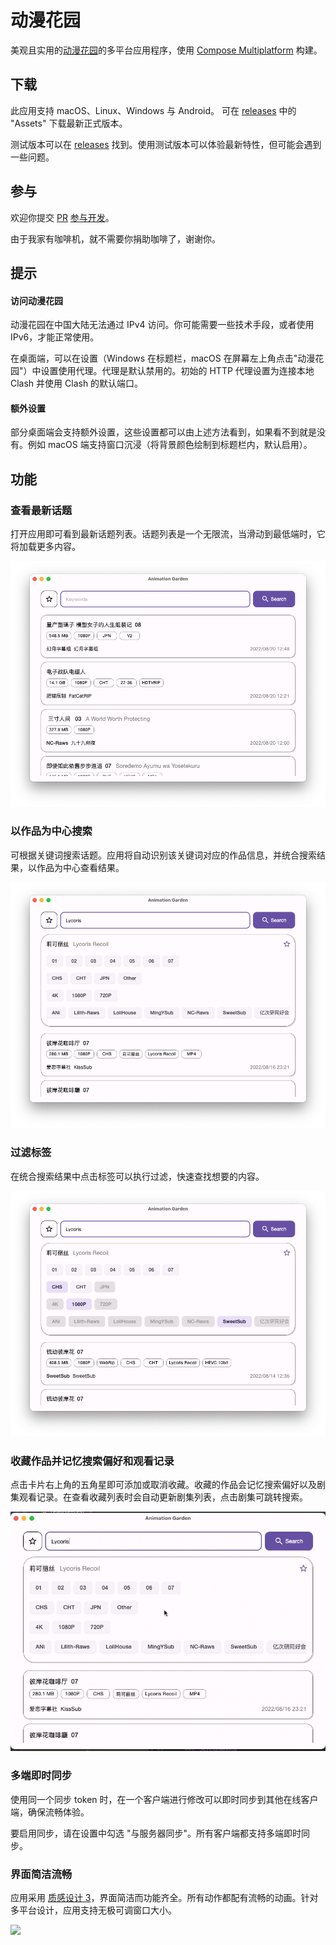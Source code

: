 # 动漫花园

[动漫花园]: http://www.dmhy.org/

[Compose Multiplatform]: https://www.jetbrains.com/lp/compose-mpp/

美观且实用的[动漫花园]的多平台应用程序，使用 [Compose Multiplatform] 构建。

## 下载

此应用支持 macOS、Linux、Windows 与 Android。
可在 [releases](https://github.com/Him188/animation-garden/releases/latest) 中的 "Assets" 下载最新正式版本。

测试版本可以在 [releases](https://github.com/Him188/animation-garden/releases/) 找到。使用测试版本可以体验最新特性，但可能会遇到一些问题。

## 参与

欢迎你提交 [PR](https://github.com/Him188/animation-garden/pulls) [参与开发](CONTRIBUTING.md)。

由于我家有咖啡机，就不需要你捐助咖啡了，谢谢你。

## 提示

#### 访问动漫花园

动漫花园在中国大陆无法通过 IPv4 访问。你可能需要一些技术手段，或者使用 IPv6，才能正常使用。

在桌面端，可以在设置（Windows 在标题栏，macOS 在屏幕左上角点击"动漫花园"）中设置使用代理。代理是默认禁用的。初始的 HTTP
代理设置为连接本地 Clash 并使用 Clash 的默认端口。

#### 额外设置

部分桌面端会支持额外设置，这些设置都可以由上述方法看到，如果看不到就是没有。例如 macOS 端支持窗口沉浸（将背景颜色绘制到标题栏内，默认启用）。

## 功能

### 查看最新话题

打开应用即可看到最新话题列表。话题列表是一个无限流，当滑动到最低端时，它将加载更多内容。

![](.README_images/main-appearance.png)

### 以作品为中心搜索

可根据关键词搜索话题。应用将自动识别该关键词对应的作品信息，并统合搜索结果，以作品为中心查看结果。

![](.README_images/searching-for-topics-by-keywords.png)

### 过滤标签

在统合搜索结果中点击标签可以执行过滤，快速查找想要的内容。

![](.README_images/filtering-topics.png)

### 收藏作品并记忆搜索偏好和观看记录

点击卡片右上角的五角星即可添加或取消收藏。收藏的作品会记忆搜索偏好以及剧集观看记录。在查看收藏列表时会自动更新剧集列表，点击剧集可跳转搜索。

![](.README_images/star-and-remembering.gif)

### 多端即时同步

使用同一个同步 token 时，在一个客户端进行修改可以即时同步到其他在线客户端，确保流畅体验。

要启用同步，请在设置中勾选 "与服务器同步"。所有客户端都支持多端即时同步。

### 界面简洁流畅

[MD3]: https://m3.material.io/

应用采用 [质感设计 3][MD3]，界面简洁而功能齐全。所有动作都配有流畅的动画。针对多平台设计，应用支持无极可调窗口大小。

![](.README_images/resizable-window.gif)
